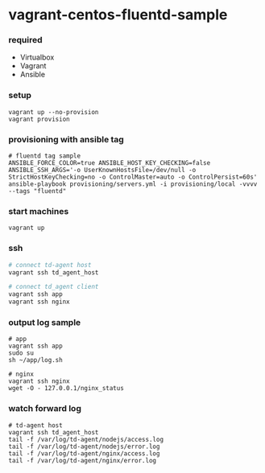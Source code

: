 # vagrant-centos-fluentd-sample

### required

- Virtualbox
- Vagrant
- Ansible


### setup

```
vagrant up --no-provision
vagrant provision
```


### provisioning with ansible tag

```
# fluentd tag sample
ANSIBLE_FORCE_COLOR=true ANSIBLE_HOST_KEY_CHECKING=false ANSIBLE_SSH_ARGS='-o UserKnownHostsFile=/dev/null -o StrictHostKeyChecking=no -o ControlMaster=auto -o ControlPersist=60s' ansible-playbook provisioning/servers.yml -i provisioning/local -vvvv --tags "fluentd"
```

### start machines

```
vagrant up
```


### ssh

```sh
# connect td-agent host
vagrant ssh td_agent_host

# connect td_agent client
vagrant ssh app
vagrant ssh nginx
```


### output log sample

```
# app
vagrant ssh app
sudo su
sh ~/app/log.sh

# nginx
vagrant ssh nginx
wget -O - 127.0.0.1/nginx_status
```

### watch forward log
```
# td-agent host
vagrant ssh td_agent_host
tail -f /var/log/td-agent/nodejs/access.log
tail -f /var/log/td-agent/nodejs/error.log
tail -f /var/log/td-agent/nginx/access.log
tail -f /var/log/td-agent/nginx/error.log
```
